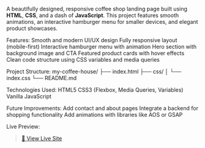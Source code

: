 A beautifully designed, responsive coffee shop landing page built using **HTML**, **CSS**, and a dash of **JavaScript**. This project features smooth animations, an interactive hamburger menu for smaller devices, and elegant product showcases.


Features:
Smooth and modern UI/UX design
Fully responsive layout (mobile-first)
Interactive hamburger menu with animation
Hero section with background image and CTA
Featured product cards with hover effects
Clean code structure using CSS variables and media queries


Project Structure:
my-coffee-house/
├── index.html
├── css/
│   └── index.css
└── README.md


Technologies Used:
HTML5
CSS3 (Flexbox, Media Queries, Variables)
Vanilla JavaScript


Future Improvements:
Add contact and about pages
Integrate a backend for shopping functionality
Add animations with libraries like AOS or GSAP


Live Preview:
> [🔗 View Live Site](https://siddarthkondu.github.io/my-coffee-house)

